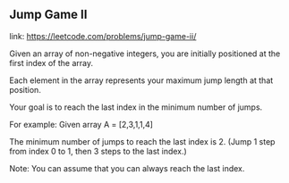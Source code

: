 ## Jump Game II 
link: <https://leetcode.com/problems/jump-game-ii/>

Given an array of non-negative integers, you are initially positioned at the first index of the array.


Each element in the array represents your maximum jump length at that position. 


Your goal is to reach the last index in the minimum number of jumps.



For example:
Given array A = [2,3,1,1,4]


The minimum number of jumps to reach the last index is 2. (Jump 1 step from index 0 to 1, then 3 steps to the last index.)



Note:
You can assume that you can always reach the last index.